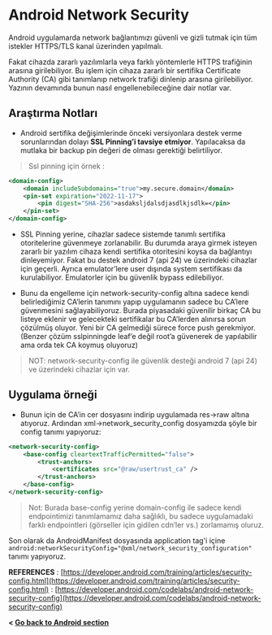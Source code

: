 # Android Network Security

Android uygulamarda network bağlantımızı güvenli ve gizli tutmak için tüm istekler HTTPS/TLS kanal üzerinden yapılmalı.

Fakat cihazda zararlı yazılımlarla veya farklı yöntemlerle HTTPS trafiğinin arasına girilebiliyor. Bu işlem için cihaza zararlı bir sertifika
Certificate Authority (CA) gibi tanımlanıp network trafiği dinlenip arasına girilebiliyor. Yazının devamında bunun nasıl engellenebileceğine dair notlar var.

## Araştırma Notları

- Android sertifika değişimlerinde önceki versiyonlara destek verme sorunlarından dolayı **SSL Pinning’i tavsiye etmiyor**. Yapılacaksa da mutlaka bir backup pin değeri de olması gerektiği belirtiliyor.

> Ssl pinning için örnek :

```xml
<domain-config>
    <domain includeSubdomains="true">my.secure.domain</domain>
    <pin-set expiration="2022-11-17">
        <pin digest="SHA-256">asdaksljdalsdjasdlkjsdlk=</pin>
    </pin-set>
</domain-config>
```

- SSL Pinning yerine, cihazlar sadece sistemde tanımlı sertifika otoritelerine güvenmeye zorlanabilir. Bu durumda araya girmek isteyen zararlı bir yazılım cihaza kendi sertifika otoritesini koysa da bağlantıyı dinleyemiyor. Fakat bu destek android 7 (api 24) ve üzerindeki cihazlar için geçerli. Ayrıca emulator’lere user dışında system sertifikası da kurulabiliyor. Emulatorler için bu güvenlik bypass edilebiliyor.

- Bunu da engelleme için network-security-config altına sadece kendi belirlediğimiz CA’lerin tanımını yapıp uygulamanın sadece bu CA’lere güvenmesini sağlayabiliyoruz. Burada piyasadaki güvenilir birkaç CA bu listeye eklenir ve gelecekteki sertifikalar bu CA’lerden alınırsa sorun çözülmüş oluyor. Yeni bir CA gelmediği sürece force push gerekmiyor. (Benzer çözüm sslpinningde leaf’e değil root’a güvenerek de yapılabilir ama orda tek CA koymuş oluyoruz)

> NOT: network-security-config ile güvenlik desteği android 7 (api 24) ve üzerindeki cihazlar için var.

## Uygulama örneği

- Bunun için de CA’in cer dosyasını indirip uygulamada res->raw altına atıyoruz. Ardından xml->network_security_config dosyamızda şöyle bir config tanımı yapıyoruz:

```xml
<network-security-config>
    <base-config cleartextTrafficPermitted="false">
        <trust-anchors>
            <certificates src="@raw/usertrust_ca" />
        </trust-anchors>
    </base-config>
</network-security-config>
```

> Not: Burada base-config yerine domain-config ile sadece kendi endpointimizi tanımlamamız daha sağlıklı, bu sadece uygulamadaki farklı endpointleri (görseller için gidilen cdn’ler vs.) zorlamamış oluruz.

Son olarak da AndroidManifest dosyasında application tag'i içine `android:networkSecurityConfig="@xml/network_security_configuration"` tanımı yapıyoruz.

**REFERENCES**
: [https://developer.android.com/training/articles/security-config.html](https://developer.android.com/training/articles/security-config.html)
: [https://developer.android.com/codelabs/android-network-security-config](https://developer.android.com/codelabs/android-network-security-config)

**< [Go back to Android section](../android)**
